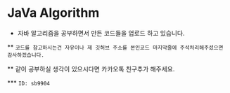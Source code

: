 # JaVa Algorithm

* 자바 알고리즘을 공부하면서 만든 코드들을 업로드 하고 있습니다.

** `코드를 참고하시는건 자유이나 제 깃허브 주소를 본인코드 마지막줄에 주석처리해주셨으면 감사하겠습니다.`

** 같이 공부하실 생각이 있으시다면 카카오톡 친구추가 해주세요.

*** `ID: sb9904`
